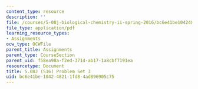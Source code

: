 ```yaml
---
content_type: resource
description: ''
file: /courses/5-08j-biological-chemistry-ii-spring-2016/bc6e41be104248211fd84ad896905c75_MIT5_08jS16ps3.pdf
file_type: application/pdf
learning_resource_types:
- Assignments
ocw_type: OCWFile
parent_title: Assignments
parent_type: CourseSection
parent_uid: f58ea98a-f2ed-3714-ab17-1a8cbf7191ea
resourcetype: Document
title: 5.08J (S16) Problem Set 3
uid: bc6e41be-1042-4821-1fd8-4ad896905c75
---
```

